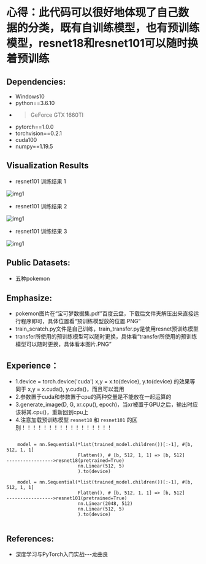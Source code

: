 # 心得：**此代码可以很好地体现了自己数据的分类，既有自训练模型，也有预训练模型，resnet18和resnet101可以随时换着预训练**

## Dependencies:
* Windows10
* python==3.6.10
* > GeForce GTX 1660TI
* pytorch==1.0.0
* torchvision==0.2.1
* cuda100
* numpy==1.19.5

## Visualization Results

* resnet101 训练结果 1

![img1](https://github.com/xiaoxiaokaiyan/Protch_Transfer_learning_Pokmon/blob/main/resnet101%20test.PNG)

* resnet101 训练结果 2

![img1](https://github.com/xiaoxiaokaiyan/Protch_Transfer_learning_Pokmon/blob/main/resnet101%20test%20loss%20and%20acc.PNG)

* resnet101 训练结果 3

![img1](https://github.com/xiaoxiaokaiyan/Protch_Transfer_learning_Pokmon/blob/main/batch.jpg)





## Public Datasets:

* 五种pokemon




## Emphasize:
* pokemon图片在“宝可梦数据集.pdf”百度云盘，下载后文件夹解压出来直接运行程序即可，具体位置看“预训练模型放的位置.PNG”
* train_scratch.py文件是自己训练，train_transfer.py是使用resnet预训练模型
* transfer所使用的预训练模型可以随时更换，具体看“transfer所使用的预训练模型可以随时更换，具体看本图片.PNG”

## Experience：
* 1.device = torch.device('cuda')  x,y = x.to(device), y.to(device)   的效果等同于  x,y = x.cuda(), y.cuda()，而且可以混用
* 2.参数置于cuda和参数置于cpu的两种变量是不能放在一起运算的
* 3.generate_image(D, G, xr.cpu(), epoch)，当xr被置于GPU之后，输出时应该将其.cpu()，重新回到cpu上
* 4.注意加载预训练模型 `resnet18` 和 `resnet101` 的区别！！！！！！！！！！！！！！！！！
```

    model = nn.Sequential(*list(trained_model.children())[:-1], #[b, 512, 1, 1]
                          Flatten(), # [b, 512, 1, 1] => [b, 512]                          ----------------->resnet18(pretrained=True)
                          nn.Linear(512, 5)
                          ).to(device)
                          
    model = nn.Sequential(*list(trained_model.children())[:-1], #[b, 512, 1, 1]
                          Flatten(), # [b, 512, 1, 1] => [b, 512]                          ----------------->resnet101(pretrained=True)
                          nn.Linear(2048, 512)
                          nn.Linear(512, 5)
                          ).to(device)
 

```

## References:
* 深度学习与PyTorch入门实战---龙曲良
